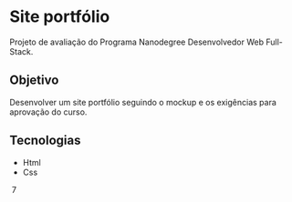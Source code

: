 # Site portfólio
Projeto de avaliação do Programa Nanodegree Desenvolvedor Web Full-Stack.

## Objetivo
Desenvolver um site portfólio seguindo o mockup e os exigências para aprovação do curso.

## Tecnologias
- Html
- Css


​
7
